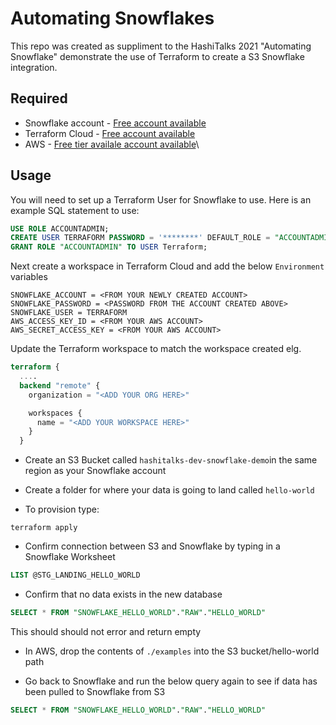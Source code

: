 # Automating Snowflakes

This repo was created as suppliment to the HashiTalks 2021 "Automating Snowflake" demonstrate the use of Terraform to create a S3 Snowflake integration.

## Required

* Snowflake account - [Free account available](https://signup.snowflake.com)
* Terraform Cloud - [Free account available](https://app.terraform.io/signup/account)
* AWS - [Free tier availale account available](https://aws.amazon.com/free)\

## Usage

You will need to set up a Terraform User for Snowflake to use.
Here is an example SQL statement to use:

```sql
USE ROLE ACCOUNTADMIN;
CREATE USER TERRAFORM PASSWORD = '********' DEFAULT_ROLE = "ACCOUNTADMIN" MUST_CHANGE_PASSWORD = FALSE;
GRANT ROLE "ACCOUNTADMIN" TO USER Terraform;
```

Next create a workspace in Terraform Cloud and add the below `Environment` variables

```text
SNOWFLAKE_ACCOUNT = <FROM YOUR NEWLY CREATED ACCOUNT>
SNOWFLAKE_PASSWORD = <PASSWORD FROM THE ACCOUNT CREATED ABOVE>
SNOWFLAKE_USER = TERRAFORM
AWS_ACCESS_KEY_ID = <FROM YOUR AWS ACCOUNT>
AWS_SECRET_ACCESS_KEY = <FROM YOUR AWS ACCOUNT>
```

Update the Terraform workspace to match the workspace created elg.

```terraform
terraform {
  ....
  backend "remote" {
    organization = "<ADD YOUR ORG HERE>"

    workspaces {
      name = "<ADD YOUR WORKSPACE HERE>"
    }
  }
  ```

* Create an S3 Bucket called `hashitalks-dev-snowflake-demo`in the same region as your Snowflake account

* Create a folder for where your data is going to land called `hello-world`

* To provision type:

```shell
terraform apply
```

* Confirm connection between S3 and Snowflake by typing in a Snowflake Worksheet

```sql
LIST @STG_LANDING_HELLO_WORLD
```

* Confirm that no data exists in the new database

```sql
SELECT * FROM "SNOWFLAKE_HELLO_WORLD"."RAW"."HELLO_WORLD"
```

This should should not error and return empty

* In AWS, drop the contents of `./examples` into the S3 bucket/hello-world path

* Go back to Snowflake and run the below query again to see if data has been pulled to Snowflake from S3

```sql
SELECT * FROM "SNOWFLAKE_HELLO_WORLD"."RAW"."HELLO_WORLD"
```
